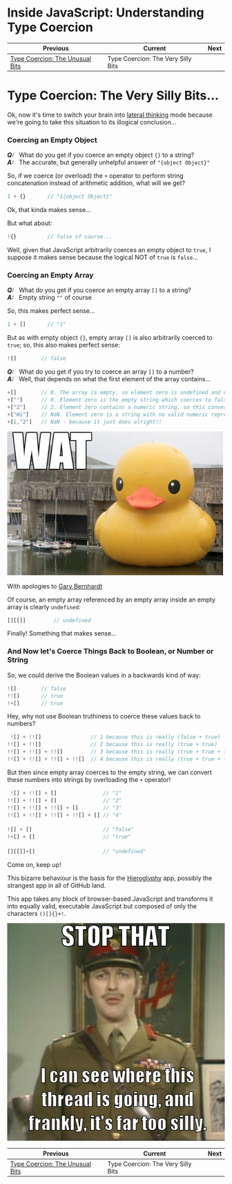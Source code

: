 # Inside JavaScript: Understanding Type Coercion

| Previous | Current | Next |
|---|---|---|
| [Type Coercion: The Unusual Bits](../01.4/README.md) | Type Coercion: The Very Silly Bits


# Type Coercion: The Very Silly Bits...

Ok, now it's time to switch your brain into [lateral thinking](https://en.wikipedia.org/wiki/Lateral_thinking) mode because we're going to take this situation to its illogical conclusion...

### Coercing an Empty Object

***Q:***&nbsp;&nbsp; What do you get if you coerce an empty object `{}` to a string?  
***A:***&nbsp;&nbsp; The accurate, but generally unhelpful answer of `"{object Object}"`

So, if we coerce (or overload) the `+` operator to perform string concatenation instead of arithmetic addition, what will we get?

```javascript
1 + {}       // "1{object Object}"
```

Ok, that kinda makes sense...

But what about:

```javascript
!{}          // false of course...
```

Well, given that JavaScript arbitrarily coerces an empty object to `true`, I suppose it makes sense because the logical NOT of `true` is `false`...


### Coercing an Empty Array

***Q:***&nbsp;&nbsp; What do you get if you coerce an empty array `[]` to a string?  
***A:***&nbsp;&nbsp; Empty string `""` of course

So, this makes perfect sense...

```javascript
1 + []       // "1"
```

But as with empty object `{}`, empty array `[]` is also arbitrarily coerced to `true`; so, this also makes perfect sense:

```javascript
![]        // false
```

***Q:***&nbsp;&nbsp; What do you get if you try to coerce an array `[]` to a number?  
***A:***&nbsp;&nbsp; Well, that depends on what the first element of the array contains...


```javascript
+[]        // 0. The array is empty, so element zero is undefined and undefined coerces to 0
+[""]      // 0. Element zero is the empty string which coerces to false, and false coerces to 0
+["2"]     // 2. Element zero contains a numeric string, so this converts successfully
+["Hi"]    // NaN. Element zero is a string with no valid numeric representation
+[1,"2"]   // NaN - because it just does alright!!
```

![WAT](../../img/wat.jpeg)

With apologies to [Gary Bernhardt](https://www.destroyallsoftware.com/talks/wat)


Of course, an empty array referenced by an empty array inside an empty array is clearly `undefined`:

```javascript
[][[]]         // undefined
```

Finally! Something that makes sense...



### And Now let's Coerce Things Back to Boolean, or Number or String

So, we could derive the Boolean values in a backwards kind of way:

```javascript
![]        // false
!![]       // true
!+[]       // true
```

Hey, why not use Boolean truthiness to coerce these values back to numbers?

```javascript
 ![] + !![]                // 1 because this is really (false + true)
!![] + !![]                // 2 because this is really (true + true)
!![] + !![] + !![]         // 3 because this is really (true + true + true)
!![] + !![] + !![] + !![]  // 4 because this is really (true + true + true + true)
```

But then since empty array coerces to the empty string, we can convert these numbers into strings by overloading the `+` operator!

```javascript
 ![] + !![] + []               // "1"
!![] + !![] + []               // "2"
!![] + !![] + !![] + []        // "3"
!![] + !![] + !![] + !![] + [] // "4"

![] + []                       // "false"
!+[] + []                      // "true"

[][[]]+[]                      // "undefined"
```

Come on, keep up!

This bizarre behaviour is the basis for the [Hieroglyphy](https://github.com/alcuadrado/hieroglyphy) app, possibly the strangest app in all of GitHub land.

This app takes any block of browser-based JavaScript and transforms it into equally valid, executable JavaScript but composed of only the characters `()[]{}+!`.

![Very silly!](../../img/very_silly.png)



| Previous | Current | Next |
|---|---|---|
| [Type Coercion: The Unusual Bits](../01.4/README.md) | Type Coercion: The Very Silly Bits

